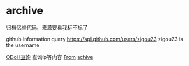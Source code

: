 # archive

归档亿些代码，来源要看我标不标了

github information query https://api.github.com/users/zigou23 zigou23 is the username

[ODoH查询](https://blog.cloudflare.com/oblivious-dns/) 查询ip等内容 [From](https://www.solidot.org/story?sid=66319) [achive]()
